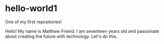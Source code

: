# hello-world1
One of my first repositories! 

Hello! My name is Matthew Friend. I am seventeen years old and passionate about creating the future with technology. Let's do this. 
